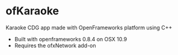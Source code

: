 # ofKaraoke
Karaoke CDG app made with OpenFrameworks platform using C++

- Built with openframeworks 0.8.4 on OSX 10.9
- Requires the ofxNetwork add-on
